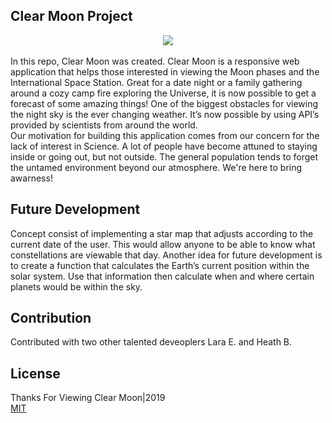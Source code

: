 ## Clear Moon Project
<center><img src="https://i.ibb.co/2NCCwSr/banner.png"></center><br>
In this repo, Clear Moon was created. Clear Moon is a responsive web application that helps those interested in viewing the Moon phases and the International Space Station. Great for a date night or a family gathering around a cozy camp fire exploring the Universe, it is now possible to get a forecast of some amazing things! One of the biggest obstacles for viewing the night sky is the ever changing weather. It’s now possible by using API’s provided by scientists from around the world. 
<br>
Our motivation for building this application comes from our concern for the lack of interest in Science. A lot of people have become attuned to staying inside or going out, but not outside. The general population tends to forget the untamed environment beyond our atmosphere. We're here to bring awarness!

## Future Development
Concept consist of implementing a star map that adjusts according to the current date of the user. This would allow anyone to be able to know what constellations are viewable that day. Another idea for future development is to create a function that calculates the Earth’s current position within the solar system. Use that information then calculate when and where certain planets would be within the sky.

## Contribution
Contributed with two other talented deveoplers Lara E. and Heath B.

## License
Thanks For Viewing Clear Moon|2019<br>
[MIT](https://choosealicense.com/licenses/mit/)
